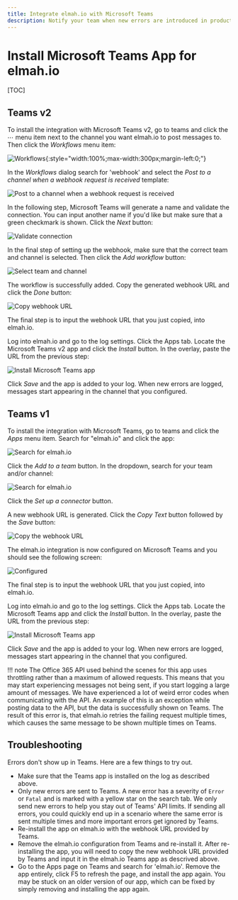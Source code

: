 ```yaml
---
title: Integrate elmah.io with Microsoft Teams
description: Notify your team when new errors are introduced in production. With the elmah.io app for Microsoft Teams time from introducing a bug to fix is heavily reduced.
---
```


# Install Microsoft Teams App for elmah.io

[TOC]

## Teams v2

To install the integration with Microsoft Teams v2, go to teams and click the ⋯ menu item next to the channel you want elmah.io to post messages to. Then click the *Workflows* menu item:

![Workflows](images/apps/teams/v2-step1.png){:style="width:100%;max-width:300px;margin-left:0;"}

In the *Workflows* dialog search for 'webhook' and select the *Post to a channel when a webhook request is received* template:

![Post to a channel when a webhook request is received](images/apps/teams/v2-step2.png)

In the following step, Microsoft Teams will generate a name and validate the connection. You can input another name if you'd like but make sure that a green checkmark is shown. Click the *Next* button:

![Validate connection](images/apps/teams/v2-step3.png)

In the final step of setting up the webhook, make sure that the correct team and channel is selected. Then click the *Add workflow* button:

![Select team and channel](images/apps/teams/v2-step4.png)

The workflow is successfully added. Copy the generated webhook URL and click the *Done* button:

![Copy webhook URL](images/apps/teams/v2-step5.png)

The final step is to input the webhook URL that you just copied, into elmah.io.

Log into elmah.io and go to the log settings. Click the Apps tab. Locate the Microsoft Teams v2 app and click the *Install* button. In the overlay, paste the URL from the previous step:

![Install Microsoft Teams app](images/apps/teams/v2-step6.png)

Click *Save* and the app is added to your log. When new errors are logged, messages start appearing in the channel that you configured.

## Teams v1

To install the integration with Microsoft Teams, go to teams and click the *Apps* menu item. Search for "elmah.io" and click the app:

![Search for elmah.io](images/apps/teams/step1.png)

Click the *Add to a team* button. In the dropdown, search for your team and/or channel:

![Search for elmah.io](images/apps/teams/step2.png)

Click the *Set up a connector* button.

A new webhook URL is generated. Click the *Copy Text* button followed by the *Save* button:

![Copy the webhook URL](images/apps/teams/step4.png)

The elmah.io integration is now configured on Microsoft Teams and you should see the following screen:

![Configured](images/apps/teams/step5.png)

The final step is to input the webhook URL that you just copied, into elmah.io.

Log into elmah.io and go to the log settings. Click the Apps tab. Locate the Microsoft Teams app and click the *Install* button. In the overlay, paste the URL from the previous step:

![Install Microsoft Teams app](images/teams_installapp.png)

Click *Save* and the app is added to your log. When new errors are logged, messages start appearing in the channel that you configured.

!!! note
    The Office 365 API used behind the scenes for this app uses throttling rather than a maximum of allowed requests. This means that you may start experiencing messages not being sent, if you start logging a large amount of messages. We have experienced a lot of weird error codes when communicating with the API. An example of this is an exception while posting data to the API, but the data is successfully shown on Teams. The result of this error is, that elmah.io retries the failing request multiple times, which causes the same message to be shown multiple times on Teams.

## Troubleshooting

Errors don't show up in Teams. Here are a few things to try out.

* Make sure that the Teams app is installed on the log as described above.
* Only new errors are sent to Teams. A new error has a severity of `Error` or `Fatal` and is marked with a yellow star on the search tab. We only send new errors to help you stay out of Teams' API limits. If sending all errors, you could quickly end up in a scenario where the same error is sent multiple times and more important errors get ignored by Teams.
* Re-install the app on elmah.io with the webhook URL provided by Teams.
* Remove the elmah.io configuration from Teams and re-install it. After re-installing the app, you will need to copy the new webhook URL provided by Teams and input it in the elmah.io Teams app as descrived above.
* Go to the Apps page on Teams and search for 'elmah.io'. Remove the app entirely, click F5 to refresh the page, and install the app again. You may be stuck on an older version of our app, which can be fixed by simply removing and installing the app again.